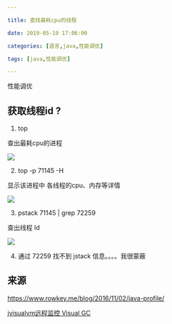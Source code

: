```yaml
---

title: 查找最耗cpu的线程

date: 2019-05-10 17:06:00

categories: [语言,java,性能调优]

tags: [java,性能调优]

---
```

性能调优


<!--more-->

## 获取线程id ?

1. top 

查出最耗cpu的进程

![](/images/查找最耗cpu的线程/587c2901.png)

2. top -p 71145 -H

显示该进程中 各线程的cpu、内存等详情

![](/images/查找最耗cpu的线程/e16e4ac8.png)

3. pstack 71145 | grep 72259 

查出线程 Id

![](/images/查找最耗cpu的线程/621eb10b.png)


4. 通过 72259 找不到 jstack 信息。。。。我很蒙蔽







## 来源

https://www.rowkey.me/blog/2016/11/02/java-profile/


[jvisualvm远程监控 Visual GC](https://www.cnblogs.com/zongyl/p/9599693.html)